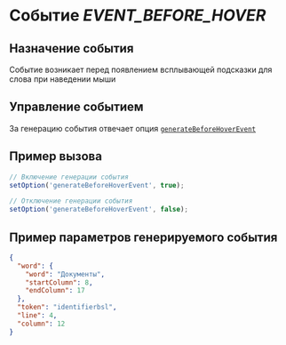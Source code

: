 # Событие *EVENT_BEFORE_HOVER*
## Назначение события
Событие возникает перед появлением всплывающей подсказки для слова при наведении мыши

## Управление событием
За генерацию события отвечает опция [`generateBeforeHoverEvent`](set_option.md)

## Пример вызова
```javascript
// Включение генерации события
setOption('generateBeforeHoverEvent', true);

// Отключение генерации события
setOption('generateBeforeHoverEvent', false);
```

## Пример параметров генерируемого события
```json
{
  "word": {
    "word": "Документы",
    "startColumn": 8,
    "endColumn": 17
  },
  "token": "identifierbsl",
  "line": 4,
  "column": 12
}
```